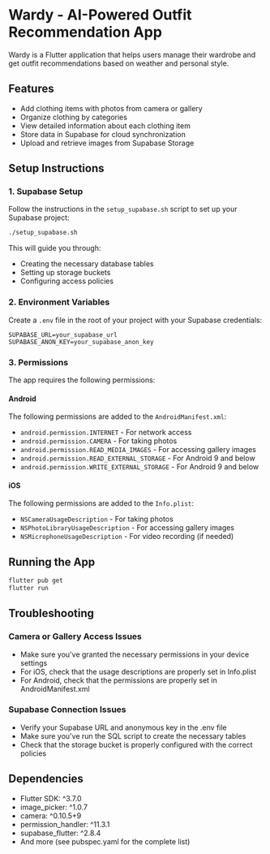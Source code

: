 # Wardy - AI-Powered Outfit Recommendation App

Wardy is a Flutter application that helps users manage their wardrobe and get outfit recommendations based on weather and personal style.

## Features

- Add clothing items with photos from camera or gallery
- Organize clothing by categories
- View detailed information about each clothing item
- Store data in Supabase for cloud synchronization
- Upload and retrieve images from Supabase Storage

## Setup Instructions

### 1. Supabase Setup

Follow the instructions in the `setup_supabase.sh` script to set up your Supabase project:

```bash
./setup_supabase.sh
```

This will guide you through:
- Creating the necessary database tables
- Setting up storage buckets
- Configuring access policies

### 2. Environment Variables

Create a `.env` file in the root of your project with your Supabase credentials:

```
SUPABASE_URL=your_supabase_url
SUPABASE_ANON_KEY=your_supabase_anon_key
```

### 3. Permissions

The app requires the following permissions:

#### Android
The following permissions are added to the `AndroidManifest.xml`:
- `android.permission.INTERNET` - For network access
- `android.permission.CAMERA` - For taking photos
- `android.permission.READ_MEDIA_IMAGES` - For accessing gallery images
- `android.permission.READ_EXTERNAL_STORAGE` - For Android 9 and below
- `android.permission.WRITE_EXTERNAL_STORAGE` - For Android 9 and below

#### iOS
The following permissions are added to the `Info.plist`:
- `NSCameraUsageDescription` - For taking photos
- `NSPhotoLibraryUsageDescription` - For accessing gallery images
- `NSMicrophoneUsageDescription` - For video recording (if needed)

## Running the App

```bash
flutter pub get
flutter run
```

## Troubleshooting

### Camera or Gallery Access Issues
- Make sure you've granted the necessary permissions in your device settings
- For iOS, check that the usage descriptions are properly set in Info.plist
- For Android, check that the permissions are properly set in AndroidManifest.xml

### Supabase Connection Issues
- Verify your Supabase URL and anonymous key in the .env file
- Make sure you've run the SQL script to create the necessary tables
- Check that the storage bucket is properly configured with the correct policies

## Dependencies

- Flutter SDK: ^3.7.0
- image_picker: ^1.0.7
- camera: ^0.10.5+9
- permission_handler: ^11.3.1
- supabase_flutter: ^2.8.4
- And more (see pubspec.yaml for the complete list)
